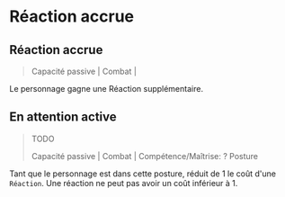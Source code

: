 # Réaction accrue

## Réaction accrue

> Capacité passive \| Combat \|

Le personnage gagne une Réaction supplémentaire.

## En attention active

> TODO
>
> Capacité passive \| Combat \| Compétence/Maîtrise: ? Posture

Tant que le personnage est dans cette posture, réduit de 1 le coût d'une `Réaction`. Une réaction ne peut pas avoir un coût inférieur à 1.

